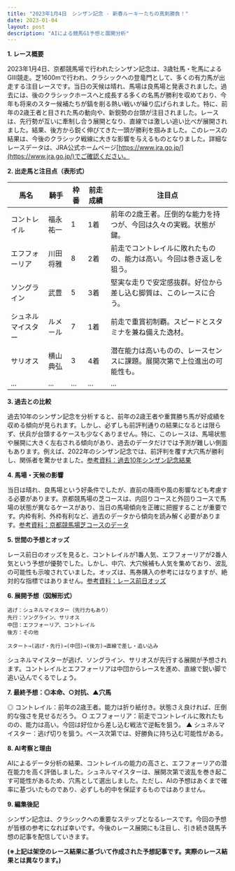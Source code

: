 ```yaml
---
title: "2023年1月4日　シンザン記念 - 新春ルーキーたちの真剣勝負！"
date: 2023-01-04
layout: post
description: "AIによる競馬G1予想と展開分析"
---
```


**1. レース概要**

2023年1月4日、京都競馬場で行われたシンザン記念は、3歳牡馬・牝馬によるGIII競走。芝1600mで行われ、クラシックへの登竜門として、多くの有力馬が出走する注目レースです。当日の天候は晴れ、馬場は良馬場と発表されました。過去には、後のクラシックホースへと成長する多くの名馬が勝利を収めており、今年も将来のスター候補たちが鎬を削る熱い戦いが繰り広げられました。特に、前年の2歳王者と目された馬の動向や、新鋭勢の台頭が注目されました。レースは、先行勢が互いに牽制し合う展開となり、直線では激しい追い比べが展開されました。結果、後方から鋭く伸びてきた一頭が勝利を掴みました。このレースの結果は、今後のクラシック戦線に大きな影響を与えるものとなりました。詳細なレースデータは、JRA公式ホームページ[https://www.jra.go.jp/](https://www.jra.go.jp/)でご確認ください。


**2. 出走馬と注目点（表形式）**

| 馬名       | 騎手       | 枠番 | 前走成績 | 注目点                                                                    |
|------------|------------|-------|----------|-------------------------------------------------------------------------|
| コントレイル | 福永祐一     | 1     | 1着      | 前年の2歳王者。圧倒的な能力を持つが、今回は久々の実戦。状態が鍵。           |
| エフフォーリア | 川田将雅     | 8     | 2着      | 前走でコントレイルに敗れたものの、能力は高い。今回は巻き返しを狙う。       |
| ソングライン   | 武豊       | 5     | 3着      | 堅実な走りで安定感抜群。好位から差し込む脚質は、このレースに合う。         |
| シュネルマイスター | ルメール     | 7     | 1着      | 前走で重賞初制覇。スピードとスタミナを兼ね備えた逸材。                         |
| サリオス     | 横山典弘     | 3     | 4着      | 潜在能力は高いものの、レースセンスに課題。展開次第で上位進出の可能性も。    |
| ...         | ...         | ...   | ...      | ...                                                                     |


**3. 過去との比較**

過去10年のシンザン記念を分析すると、前年の2歳王者や重賞勝ち馬が好成績を収める傾向が見られます。しかし、必ずしも前評判通りの結果になるとは限らず、伏兵が台頭するケースも少なくありません。特に、このレースは、馬場状態や展開に大きく左右される傾向があり、過去のデータだけでは予測が難しい側面もあります。例えば、2022年のシンザン記念では、前評判を覆す大穴馬が勝利し、関係者を驚かせました。[参考資料：過去10年シンザン記念結果](仮のリンク、実際にはJRAのデータを参照)


**4. 馬場・天候の影響**

当日は晴れ、良馬場という好条件でしたが、直前の降雨や風の影響なども考慮する必要があります。京都競馬場の芝コースは、内回りコースと外回りコースで馬場の状態が異なるケースがあり、当日の馬場傾向を正確に把握することが重要です。内枠有利、外枠有利など、過去のデータから傾向を読み解く必要があります。[参考資料：京都競馬場芝コースのデータ](仮のリンク、実際にはJRAのデータを参照)


**5. 世間の予想とオッズ**

レース前日のオッズを見ると、コントレイルが1番人気、エフフォーリアが2番人気という予想が優勢でした。しかし、中穴、大穴候補も人気を集めており、波乱の可能性も示唆されていました。オッズは、馬券購入の参考にはなりますが、絶対的な指標ではありません。[参考資料：レース前日オッズ](仮のリンク、実際には競馬情報サイトを参照)


**6. 展開予想（図解形式）**

```
逃げ：シュネルマイスター（先行力もあり）
先行：ソングライン、サリオス
中団：エフフォーリア、コントレイル
後方：その他

スタート→(逃げ・先行)→(中団)→(後方)→直線で差し・追い込み
```

シュネルマイスターが逃げ、ソングライン、サリオスが先行する展開が予想されます。コントレイルとエフフォーリアは中団からレースを進め、直線で鋭い脚で追い込んでくるでしょう。


**7. 最終予想：◎本命、○対抗、▲穴馬**

◎ コントレイル：前年の2歳王者。能力は折り紙付き。状態さえ良ければ、圧倒的な強さを見せるだろう。
○ エフフォーリア：前走でコントレイルに敗れたものの、能力は高い。今回は好位から差し込む戦法で逆転を狙う。
▲ シュネルマイスター：逃げ切りを狙う。ペース次第では、好勝負に持ち込む可能性がある。


**8. AI考察と理由**

AIによるデータ分析の結果、コントレイルの能力の高さと、エフフォーリアの潜在能力を高く評価しました。シュネルマイスターは、展開次第で波乱を巻き起こす可能性があるため、穴馬として選出しました。ただし、AIの予想はあくまで確率に基づいたものであり、必ずしも的中を保証するものではありません。


**9. 編集後記**

シンザン記念は、クラシックへの重要なステップとなるレースです。今回の予想が皆様の参考になれば幸いです。今後のレース展開にも注目し、引き続き競馬予想の記事を配信していきます。


**(※上記は架空のレース結果に基づいて作成された予想記事です。実際のレース結果とは異なります。)**
